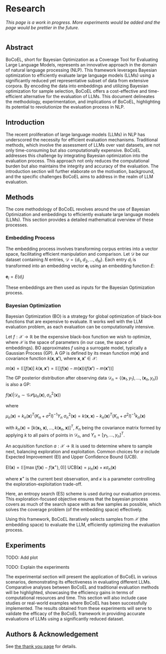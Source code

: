 # Research

_This page is a work in progress. More experiments would be added and the page would be prettier in the future._

```{include} ./index.md
```


## Abstract

BoCoEL, short for Bayesian Optimization as a Coverage Tool for Evaluating Large Language Models, represents an innovative approach in the domain of natural language processing (NLP). This framework leverages Bayesian optimization to efficiently evaluate large language models (LLMs) using a significantly reduced yet representative subset of data from extensive corpora. By encoding the data into embeddings and utilizing Bayesian optimization for sample selection, BoCoEL offers a cost-effective and time-efficient alternative for the evaluation of LLMs. This document delineates the methodology, experimentation, and implications of BoCoEL, highlighting its potential to revolutionize the evaluation process in NLP.

## Introduction

The recent proliferation of large language models (LLMs) in NLP has underscored the necessity for efficient evaluation mechanisms. Traditional methods, which involve the assessment of LLMs over vast datasets, are not only time-consuming but also computationally expensive. BoCoEL addresses this challenge by integrating Bayesian optimization into the evaluation process. This approach not only reduces the computational burden but also maintains the integrity and accuracy of the evaluation. The introduction section will further elaborate on the motivation, background, and the specific challenges BoCoEL aims to address in the realm of LLM evaluation.

## Methods

The core methodology of BoCoEL revolves around the use of Bayesian Optimization and embeddings to efficiently evaluate large language models (LLMs). This section provides a detailed mathematical overview of these processes.

### Embedding Process

The embedding process involves transforming corpus entries into a vector space, facilitating efficient manipulation and comparison. Let $\mathcal{D}$ be our dataset containing $N$ entries, $\mathcal{D} = \{d_1, d_2, ..., d_N\}$. Each entry $d_i$ is transformed into an embedding vector $\mathbf{e}_i$ using an embedding function $E$:

$\mathbf{e}_i = E(d_i)$

These embeddings are then used as inputs for the Bayesian Optimization process.

### Bayesian Optimization

Bayesian Optimization (BO) is a strategy for global optimization of black-box functions that are expensive to evaluate. It works well with the LLM evaluation problem, as each evaluation can be computationally intensive.

Let $f: \mathcal{X} \rightarrow \mathbb{R}$ be the expensive black-box function we wish to optimize, where $\mathcal{X}$ is the space of parameters (in our case, the space of embeddings). BO approximates $f$ using a surrogate model, typically a Gaussian Process (GP). A GP is defined by its mean function $m(\mathbf{x})$ and covariance function $k(\mathbf{x}, \mathbf{x'})$, where $\mathbf{x}, \mathbf{x'} \in \mathcal{X}$:

$m(\mathbf{x}) = \mathbb{E}[f(\mathbf{x})]$
$k(\mathbf{x}, \mathbf{x'}) = \mathbb{E}[(f(\mathbf{x}) - m(\mathbf{x}))(f(\mathbf{x'}) - m(\mathbf{x'}))]$

The GP posterior distribution after observing data $\mathcal{D}_n = \{(\mathbf{x}_1, y_1), ..., (\mathbf{x}_n, y_n)\}$ is also a GP:

$f(\mathbf{x}) | \mathcal{D}_n \sim \mathcal{GP}(\mu_n(\mathbf{x}), \sigma_n^2(\mathbf{x}))$

where

$\mu_n(\mathbf{x}) = k_n(\mathbf{x})^T(K_n + \sigma^2I)^{-1}Y_n$
$\sigma_n^2(\mathbf{x}) = k(\mathbf{x}, \mathbf{x}) - k_n(\mathbf{x})^T(K_n + \sigma^2I)^{-1}k_n(\mathbf{x})$

with $k_n(\mathbf{x}) = [k(\mathbf{x}_1, \mathbf{x}), ..., k(\mathbf{x}_n, \mathbf{x})]^T$, $K_n$ being the covariance matrix formed by applying $k$ to all pairs of points in $\mathcal{D}_n$, and $Y_n = [y_1, ..., y_n]^T$.

An acquisition function $a: \mathcal{X} \rightarrow \mathbb{R}$ is used to determine where to sample next, balancing exploration and exploitation. Common choices for $a$ include Expected Improvement (EI) and Upper Confidence Bound (UCB).

$\text{EI}(\mathbf{x}) = \mathbb{E}[\max(f(\mathbf{x}) - f(\mathbf{x}^+), 0)]$
$\text{UCB}(\mathbf{x}) = \mu_n(\mathbf{x}) + \kappa \sigma_n(\mathbf{x})$

where $\mathbf{x}^+$ is the current best observation, and $\kappa$ is a parameter controlling the exploration-exploitation trade-off.

Here, an entropy search (ES) scheme is used during our evaluation process. This exploration-focused objective ensures that the bayesian process covers as much of the search space with as few samples as possible, which solves the coverage problem (of the embedding space) effectively.

Using this framework, BoCoEL iteratively selects samples from $\mathcal{X}$ (the embedding space) to evaluate the LLM, efficiently optimizing the evaluation process.

## Experiments

TODO: Add plot

TODO: Explain the experiments

The experimental section will present the application of BoCoEL in various scenarios, demonstrating its effectiveness in evaluating different LLMs. Comparative analyses between BoCoEL and traditional evaluation methods will be highlighted, showcasing the efficiency gains in terms of computational resources and time. This section will also include case studies or real-world examples where BoCoEL has been successfully implemented. The results obtained from these experiments will serve to validate the efficacy of the BoCoEL framework in providing accurate evaluations of LLMs using a significantly reduced dataset.

## Authors & Acknowledgement

See [the thank you page](./thanks.md) for details.
